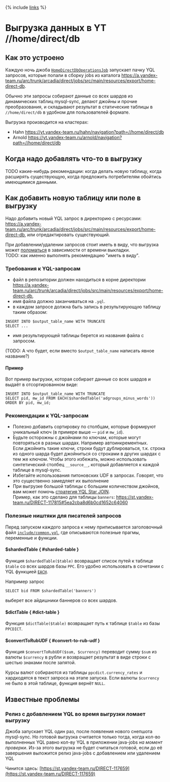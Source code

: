 {% include [links](_includes/links.md) %}

# Выгрузка данных в YT //home/direct/db

## Как это устроено

Каждую ночь джоба [`HomeDirectDbOperationsJob`](https://a.yandex-team.ru/arc/trunk/arcadia/direct/jobs/src/main/java/ru/yandex/direct/jobs/directdb/HomeDirectDbOperationsJob.java)
запускает пачку YQL запросов, которые попали в сборку jobs из каталога <https://a.yandex-team.ru/arc/trunk/arcadia/direct/jobs/src/main/resources/export/home-direct-db>.

Обычно эти запросы собирают данные со всех шардов из динамических таблиц mysql-synс, делают джойны и прочие преобразования,
и складывают результат в статические таблицы в `//home/direct/db` в удобном для пользователей формате.

Выгрузка производится на кластерах:

 - Hahn <https://yt.yandex-team.ru/hahn/navigation?path=//home/direct/db>
 - Arnold <https://yt.yandex-team.ru/arnold/navigation?path=//home/direct/db>


## Когда надо добавлять что-то в выгрузку

TODO какие-нибудь рекомендации: когда делать новую таблицу,
когда расширять существующую, когда предложить потребителям обойтись имеющимися данными.


## Как добавить новую таблицу или поле в выгрузку

Надо добавить новый YQL запрос в директорию с ресурсами: <https://a.yandex-team.ru/arc/trunk/arcadia/direct/jobs/src/main/resources/export/home-direct-db>,
или отредактировать существующий.

При добавлении/удалении запросов стоит иметь в виду, что выгрузка может [поломаться](#reliz-s-dobavleniem-yql-vo-vremia-vygruzki-lomaet-vygruzku)
в зависимости от времени выкладки.  
TODO: как именно выполнять рекомендацию "иметь в виду".

### Требования к YQL-запросам

- файл в репозитории должен находиться в корне директории <https://a.yandex-team.ru/arc/trunk/arcadia/direct/jobs/src/main/resources/export/home-direct-db>,
- имя файла должно заканчиваться на `.yql`.
- в каждом запросе должна быть запись в результирующую таблицу таким образом:
```yql
INSERT INTO $output_table_name WITH TRUNCATE
SELECT ...
```
- имя результирующей таблицы берется из названия файла с запросом.

(TODO: А что будет, если вместо `$output_table_name` написать явное название?)

#### Пример 

Вот пример выгрузки, которая собирает данные со всех шардов и выдаёт в отсортированном виде:
```yql
INSERT INTO $output_table_name WITH TRUNCATE
SELECT pid, mw_id FROM EACH($shardedTable('adgroups_minus_words'))
ORDER BY pid, mw_id;
```

### Рекомендации к YQL-запросам

- Полезно добавить сортировку по столбцам, которые формируют уникальный ключ (в примере выше — `pid` и `mw_id`).
- Будьте осторожны с джойнами по ключам, которые могут повторяться в разных шардах. Например автоинкрементных.  
Если джойнить такие ключи, строки будут дублироваться, т.к. строка из одного шарда будет джойниться со строками
в других шардах с тем же ключом. Чтобы этого избежать, можно использовать синтетический столбец `__source__`, который
добавляется к каждой таблице в mysql-sync.
- Избегайте использования питоновских UDF в запросах. Говорят, что это существенно замедляет их выполнение
- При выгрузке большой таблицы с большим количеством джойнов, вам может помочь [стратегия YQL Star JOIN](https://clubs.at.yandex-team.ru/yql/2786).  
Пример, как это сделано для таблицы `banners`: <https://st.yandex-team.ru/DIRECT-117815#5ea2cba8d6b0cd1652c64060>

### Полезные ништяки для писателей запросов
Перед запуском каждого запроса к нему приписывается заголовочный файл [`include/common.yql`](https://a.yandex-team.ru/arc/trunk/arcadia/direct/jobs/src/main/resources/export/home-direct-db/include/common.yql),
где описываются полезные прагмы, переменные и функции.

#### $shardedTable { #sharded-table }
Функция `$shardedTable($table)` возвращает список путей к таблице `$table` со всех шардов базы `PPC`.
Его удобно использовать в сочетании с YQL функцией [`EACH`](https://yql.yandex-team.ru/docs/yt/syntax/select/#each).

Например запрос
```yql
SELECT bid FROM $shardedTable('banners')
```
выберет все айдишники баннеров со всех шардов.

#### $dictTable { #dict-table }
Функция `$dictTable($table)` возвращает путь к таблице `$table` из базы `PPCDICT`.

#### $convertToRubUDF { #convert-to-rub-udf }
Функция `$convertToRubUDF($sum, $currency)` переводит сумму `$sum` из валюты `$currency` в рубли
и возвращает результат в виде строки с шестью знаками после запятой.

Курсы валют собираются из таблицы `ppcdict.currency_rates` и хардкодятся в текст запроса на этапе запуска.
Если валюты `$currency` не было в этой таблице, функция вернёт `NULL`.

## Известные проблемы
### Релиз с добавлением YQL во время выгрузки ломает выгрузку
Джоба запускает YQL один раз, после появления нового снепшота mysql-sync. Но готовой выгрузка считается только тогда,
когда кол-во выполненных YQL равно кол-ву YQL в приложении java-jobs _на момент проверки_.
Из-за этого выгрузка не будет считаться готовой, если до её завершения выложится релиз java-jobs с добавлением
или удалением YQL

Чинится здесь: [https://st.yandex-team.ru/DIRECT-117659](https://st.yandex-team.ru/DIRECT-117659)
